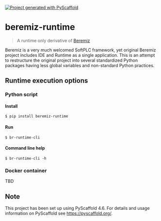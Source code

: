 <!-- These are examples of badges you might want to add to your README:
     please update the URLs accordingly

[![Built Status](https://api.cirrus-ci.com/github/<USER>/beremiz-runtime.svg?branch=main)](https://cirrus-ci.com/github/<USER>/beremiz-runtime)
[![ReadTheDocs](https://readthedocs.org/projects/beremiz-runtime/badge/?version=latest)](https://beremiz-runtime.readthedocs.io/en/stable/)
[![Coveralls](https://img.shields.io/coveralls/github/<USER>/beremiz-runtime/main.svg)](https://coveralls.io/r/<USER>/beremiz-runtime)
[![PyPI-Server](https://img.shields.io/pypi/v/beremiz-runtime.svg)](https://pypi.org/project/beremiz-runtime/)
[![Conda-Forge](https://img.shields.io/conda/vn/conda-forge/beremiz-runtime.svg)](https://anaconda.org/conda-forge/beremiz-runtime)
[![Monthly Downloads](https://pepy.tech/badge/beremiz-runtime/month)](https://pepy.tech/project/beremiz-runtime)
[![Twitter](https://img.shields.io/twitter/url/http/shields.io.svg?style=social&label=Twitter)](https://twitter.com/beremiz-runtime)
-->

[![Project generated with PyScaffold](https://img.shields.io/badge/-PyScaffold-005CA0?logo=pyscaffold)](https://pyscaffold.org/)

# beremiz-runtime

> A runtime only derivative of [Beremiz](https://github.com/etisserant/beremiz)

Beremiz is a very much welcomed SoftPLC framework, yet original Beremiz project includes IDE and Runtime as a single application. This is an attempt to restructure the original project into several standardized Python packages having less global variables and non-standard Python practices.

## Runtime execution options

### Python script

#### Install
```commandline
$ pip install beremiz-runtime
```

#### Run
```commandline
$ br-runtime-cli
```

#### Command line help
```commandline
$ br-runtime-cli -h
```



### Docker container

TBD

<!-- pyscaffold-notes -->

## Note

This project has been set up using PyScaffold 4.6. For details and usage
information on PyScaffold see https://pyscaffold.org/.
